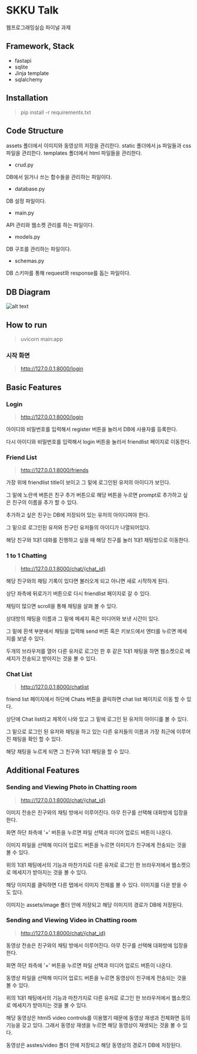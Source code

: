 # SKKU Talk

웹프로그래밍실습 파이널 과제

## Framework, Stack

- fastapi
- sqlite
- Jinja template
- sqlalchemy

## Installation

> pip install -r requirements.txt

## Code Structure
assets 폴더에서 이미지와 동영상의 저장을 관리한다. static 폴더에서 js 파일들과 css 파일을 관리한다. templates 폴더에서 html 파일들을 관리한다.

- crud.py

DB에서 읽거나 쓰는 함수들을 관리하는 파일이다.
- database.py

DB 설정 파일이다.
- main.py

API 관리와 웹소켓 관리를 하는 파일이다.
- models.py

DB 구조를 관리하는 파일이다.

- schemas.py

DB 스키마를 통해 request와 response를 돕는 파일이다.

## DB Diagram
![alt text](https://github.com/Jeesup0103/kakao_assignment/tree/main/md-image/diagram.png?raw=true)

## How to run

> uvicorn main:app

### 시작 화면

> http://127.0.0.1:8000/login

## Basic Features

### Login

> http://127.0.0.1:8000/login

아이디와 비밀번호를 입력해서 register 버튼을 눌러서 DB에 사용자를 등록한다.

다시 아이디와 비밀번호를 입력해서 login 버튼을 눌러서 friendlist 페이지로 이동한다.

### Friend List

> http://127.0.0.1:8000/friends

가장 위에 friendlist title이 보이고 그 밑에 로그인된 유저의 아이디가 보인다.

그 밑에 노란색 버튼은 친구 추가 버튼으로 해당 버튼을 누르면 prompt로 추가하고 싶은 친구의 이름을 추가 할 수 있다.

추가하고 싶은 친구는 DB에 저장되어 있는 유저의 아이디여야 한다.

그 밑으로 로그인된 유저와 친구인 유저들의 아이디가 나열되어있다.

해당 친구와 1대1 대화를 진행하고 싶을 때 해당 친구를 눌러 1대1 채팅방으로 이동한다.

### 1 to 1 Chatting

> http://127.0.0.1:8000/chat/{chat_id}

해당 친구와의 채팅 기록이 있다면 불러오게 되고 아니면 새로 시작하게 된다.

상단 좌측에 뒤로가기 버튼으로 다시 friendlist 페이지로 갈 수 있다.

채팅이 많으면 scroll을 통해 채팅을 살펴 볼 수 있다.

상대방의 채팅을 이름과 그 밑에 메세지 혹은 미디어와 보낸 시간이 있다.

그 밑에 흰색 부분에서 채팅을 입력해 send 버튼 혹은 키보드에서 엔터를 누르면 메세지를 보낼 수 있다.

두개의 브라우저를 열어 다른 유저로 로그인 한 후 같은 1대1 채팅을 하면 웹소켓으로 메세지가 전송되고 받아지는 것을 볼 수 있다.

### Chat List

> http://127.0.0.1:8000/chatlist

friend list 페이지에서 하단에 Chats 버튼을 클릭하면 chat list 페이지로 이동 할 수 있다.

상단에 Chat list라고 제목이 나와 있고 그 밑에 로그인 된 유저의 아이디를 볼 수 있다.

그 밑으로 로그인 된 유저와 채팅을 하고 있는 다른 유저들의 이름과 가장 최근에 이루어진 채팅을 확인 할 수 있다.

해당 채팅을 누르게 되면 그 친구와 1대1 채팅을 할 수 있다.

## Additional Features

### Sending and Viewing Photo in Chatting room

> http://127.0.0.1:8000/chat/{chat_id}

이미지 전송은 친구와의 채팅 방에서 이루어진다. 아무 친구를 선택해 대화방에 입장을 한다.

화면 하단 좌측에 '+' 버튼을 누르면 파일 선택과 미디어 업로드 버튼이 나온다.

이미지 파일을 선택해 미디어 업로드 버튼을 누르면 이미지가 친구에게 전송되는 것을 볼 수 있다.

위의 1대1 채팅에서의 기능과 마찬가지로 다른 유저로 로그인 한 브라우저에서 웹소켓으로 메세지가 받아지는 것을 볼 수 있다.

해당 이미지를 클릭하면 다른 탭에서 이미지 전체를 볼 수 있다. 이미지를 다운 받을 수도 있다.

이미지는 assets/image 폴더 안에 저장되고 해당 이미지의 경로가 DB에 저장된다.

### Sending and Viewing Video in Chatting room

> http://127.0.0.1:8000/chat/{chat_id}

동영상 전송은 친구와의 채팅 방에서 이루어진다. 아무 친구를 선택해 대화방에 입장을 한다.

화면 하단 좌측에 '+' 버튼을 누르면 파일 선택과 미디어 업로드 버튼이 나온다.

동영상 파일을 선택해 미디어 업로드 버튼을 누르면 동영상이 친구에게 전송되는 것을 볼 수 있다.

위의 1대1 채팅에서의 기능과 마찬가지로 다른 유저로 로그인 한 브라우저에서 웹소켓으로 메세지가 받아지는 것을 볼 수 있다.

해당 동영상은 html5 video controls를 이용했기 때문에 동영상 재생과 전체화면 등의 기능을 갖고 있다. 그래서 동영상 재생을 누르면 해당 동영상이 재생되는 것을 볼 수 있다.

동영상은 asstes/video 폴더 안에 저장되고 해당 동영상의 경로가 DB에 저장된다.
